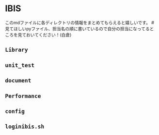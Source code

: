 # IBIS
このmdファイルに各ディレクトリの情報をまとめてもらえると嬉しいです。
#見てほしいpyファイル、担当名の順に書いているので自分の担当になってるところを見ておいてください！(白倉)

## `Library`


## `unit_test`
 


## `document`




## `Performance`


## `config`


## `loginibis.sh`
